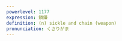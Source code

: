 ```yaml
---
powerlevel: 1177
expression: 鎖鎌
definition: (n) sickle and chain (weapon)
pronunciation: くさりがま
---
```

